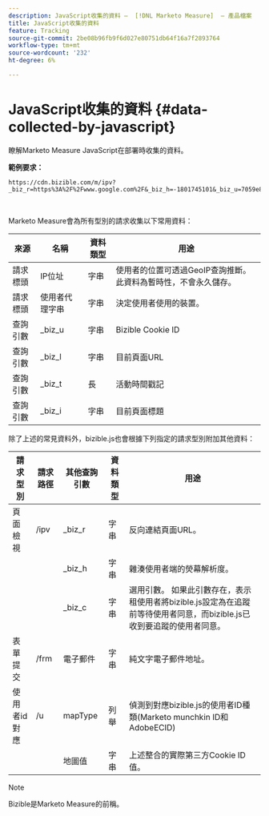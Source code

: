 ```yaml
---
description: JavaScript收集的資料 —  [!DNL Marketo Measure]  — 產品檔案
title: JavaScript收集的資料
feature: Tracking
source-git-commit: 2be08b96fb9f6d027e80751db64f16a7f2893764
workflow-type: tm+mt
source-wordcount: '232'
ht-degree: 6%

---
```


# JavaScript收集的資料 {#data-collected-by-javascript}

瞭解Marketo Measure JavaScript在部署時收集的資料。

**範例要求：**

```
https://cdn.bizible.com/m/ipv?_biz_r=https%3A%2F%2Fwww.google.com%2F&_biz_h=-1801745101&_biz_u=7059e81415f34f7bbaf40fe32fdcba21&_biz_s=8cbeed&_biz_l=https%3A%2F%2Fwww.zendesk.com%2Fservice%2F&_biz_t=1676483822155&_biz_i=Customer%20service%20software%20for%20the%20best%20customer%20experiences%20%7C%20Zendesk&_biz_n=0&rnd=235938&cdn_o=a&_biz_z=1676483822155
```

<br>

Marketo Measure會為所有型別的請求收集以下常用資料：

<table>
<thead>
  <tr>
    <th>來源</th>
    <th>名稱</th>
    <th>資料類型</th>
    <th>用途</th>
  </tr>
</thead>
<tbody>
  <tr>
    <td>請求標頭</td>
    <td>IP位址</td>
    <td>字串</td>
    <td>使用者的位置可透過GeoIP查詢推斷。 此資料為暫時性，不會永久儲存。</td>
  </tr>
  <tr>
    <td>請求標頭</td>
    <td>使用者代理字串</td>
    <td>字串</td>
    <td>決定使用者使用的裝置。</td>
  </tr>
  <tr>
    <td>查詢引數</td>
    <td>_biz_u</td>
    <td>字串</td>
    <td>Bizible Cookie ID</td>
  </tr>
  <tr>
    <td>查詢引數</td>
    <td>_biz_l</td>
    <td>字串</td>
    <td>目前頁面URL</td>
  </tr>
  <tr>
    <td>查詢引數</td>
    <td>_biz_t</td>
    <td>長</td>
    <td>活動時間戳記</td>
  </tr>
  <tr>
    <td>查詢引數</td>
    <td>_biz_i</td>
    <td>字串</td>
    <td>目前頁面標題</td>
  </tr>
</tbody>
</table>

除了上述的常見資料外，bizible.js也會根據下列指定的請求型別附加其他資料：

<table>
<thead>
  <tr>
    <th>請求型別</th>
    <th>請求路徑</th>
    <th>其他查詢引數</th>
    <th>資料類型</th>
    <th>用途</th>
  </tr>
</thead>
<tbody>
  <tr>
    <td>頁面檢視</td>
    <td>/ipv</td>
    <td>_biz_r</td>
    <td>字串</td>
    <td>反向連結頁面URL。</td>
  </tr>
  <tr>
    <td></td>
    <td></td>
    <td>_biz_h</td>
    <td>字串</td>
    <td>雜湊使用者端的熒幕解析度。</td>
  </tr>
  <tr>
    <td></td>
    <td></td>
    <td>_biz_c</td>
    <td>字串</td>
    <td>選用引數。 如果此引數存在，表示租使用者將bizible.js設定為在追蹤前等待使用者同意，而bizible.js已收到要追蹤的使用者同意。</td>
  </tr>
  <tr>
    <td>表單提交</td>
    <td>/frm</td>
    <td>電子郵件</td>
    <td>字串</td>
    <td>純文字電子郵件地址。</td>
  </tr>
  <tr>
    <td>使用者id對應</td>
    <td>/u</td>
    <td>mapType</td>
    <td>列舉</td>
    <td>偵測到對應bizible.js的使用者ID種類(Marketo munchkin ID和AdobeECID)</td>
  </tr>
  <tr>
    <td></td>
    <td></td>
    <td>地圖值</td>
    <td>字串</td>
    <td>上述整合的實際第三方Cookie ID值。</td>
  </tr>
</tbody>
</table>

>[!NOTE]
>
>Bizible是Marketo Measure的前稱。
